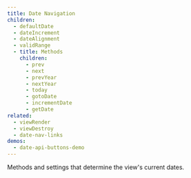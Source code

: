 ```yaml
---
title: Date Navigation
children:
  - defaultDate
  - dateIncrement
  - dateAlignment
  - validRange
  - title: Methods
    children:
      - prev
      - next
      - prevYear
      - nextYear
      - today
      - gotoDate
      - incrementDate
      - getDate
related:
  - viewRender
  - viewDestroy
  - date-nav-links
demos:
  - date-api-buttons-demo
---
```


Methods and settings that determine the view's current dates.
